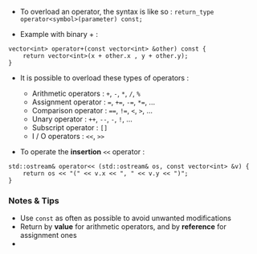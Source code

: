 
- To overload an operator, the syntax is like so :
`return_type operator<symbol>(parameter) const;`

- Example with binary + :
```
vector<int> operator+(const vector<int> &other) const {
	return vector<int>(x + other.x , y + other.y);
}
```

- It is possible to overload these types of operators :
	- Arithmetic operators : `+`, `-`, `*`, `/`, `%` 
	- Assignment operator : `=`, `+=`, `-=`, `*=`, ...
	- Comparison operator : `==`, `!=`, `<`, `>`, ...
	- Unary operator : `++`, `--`, `-`, `!`, ...
	- Subscript operator : `[]` 
	- I / O operators : `<<`, `>>` 


- To operate the **insertion** `<<` operator : 
```
std::ostream& operator<< (std::ostream& os, const vector<int> &v) {
	return os << "(" << v.x << ", " << v.y << ")";
}
```



### Notes & Tips

- Use `const` as often as possible to avoid unwanted modifications
- Return by **value** for arithmetic operators, and by **reference** for assignment ones
- 